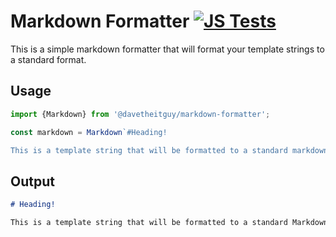 # Markdown Formatter [![JS Tests](https://github.com/droberts-ctrlo/markdown-formatter/actions/workflows/tests.yml/badge.svg)](https://github.com/droberts-ctrlo/markdown-formatter/actions/workflows/tests.yml)

This is a simple markdown formatter that will format your template strings to a standard format.

## Usage

```typescript
import {Markdown} from '@davetheitguy/markdown-formatter';

const markdown = Markdown`#Heading!

This is a template string that will be formatted to a standard markdown format.`;
```

## Output

```markdown
# Heading!

This is a template string that will be formatted to a standard Markdown format.
```

